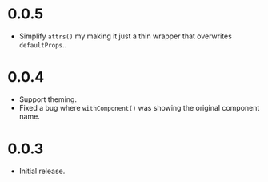 # 0.0.5

- Simplify `attrs()` my making it just a thin wrapper that overwrites `defaultProps`..

# 0.0.4

- Support theming.
- Fixed a bug where `withComponent()` was showing the original component name.

# 0.0.3

- Initial release.
